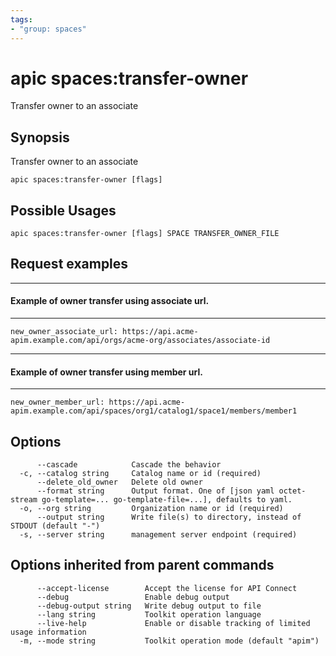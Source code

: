 ```yaml
---
tags:
- "group: spaces"
---
```

# apic spaces:transfer-owner

Transfer owner to an associate

## Synopsis

Transfer owner to an associate

```
apic spaces:transfer-owner [flags]
```

## Possible Usages

```
apic spaces:transfer-owner [flags] SPACE TRANSFER_OWNER_FILE
```

## Request examples

---------------------------------------------------
#### Example of owner transfer using associate url.
---------------------------------------------------

```
new_owner_associate_url: https://api.acme-apim.example.com/api/orgs/acme-org/associates/associate-id
```

------------------------------------------------
#### Example of owner transfer using member url.
------------------------------------------------

```
new_owner_member_url: https://api.acme-apim.example.com/api/spaces/org1/catalog1/space1/members/member1
```

## Options

```
      --cascade            Cascade the behavior
  -c, --catalog string     Catalog name or id (required)
      --delete_old_owner   Delete old owner
      --format string      Output format. One of [json yaml octet-stream go-template=... go-template-file=...], defaults to yaml.
  -o, --org string         Organization name or id (required)
      --output string      Write file(s) to directory, instead of STDOUT (default "-")
  -s, --server string      management server endpoint (required)
```

## Options inherited from parent commands

```
      --accept-license        Accept the license for API Connect
      --debug                 Enable debug output
      --debug-output string   Write debug output to file
      --lang string           Toolkit operation language
      --live-help             Enable or disable tracking of limited usage information
  -m, --mode string           Toolkit operation mode (default "apim")
```
